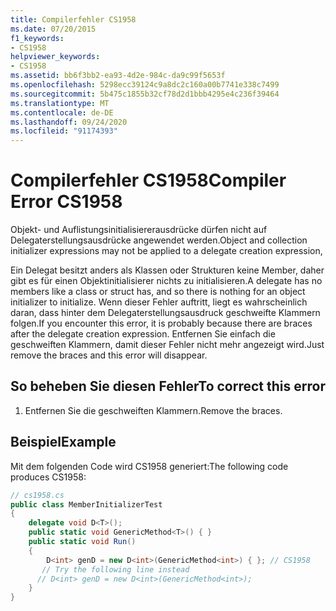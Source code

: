 ```yaml
---
title: Compilerfehler CS1958
ms.date: 07/20/2015
f1_keywords:
- CS1958
helpviewer_keywords:
- CS1958
ms.assetid: bb6f3bb2-ea93-4d2e-984c-da9c99f5653f
ms.openlocfilehash: 5298ecc39124c9a8dc2c160a00b7741e338c7499
ms.sourcegitcommit: 5b475c1855b32cf78d2d1bbb4295e4c236f39464
ms.translationtype: MT
ms.contentlocale: de-DE
ms.lasthandoff: 09/24/2020
ms.locfileid: "91174393"
---
```

# <a name="compiler-error-cs1958"></a><span data-ttu-id="cfec9-102">Compilerfehler CS1958</span><span class="sxs-lookup"><span data-stu-id="cfec9-102">Compiler Error CS1958</span></span>

<span data-ttu-id="cfec9-103">Objekt- und Auflistungsinitialisiererausdrücke dürfen nicht auf Delegaterstellungsausdrücke angewendet werden.</span><span class="sxs-lookup"><span data-stu-id="cfec9-103">Object and collection initializer expressions may not be applied to a delegate creation expression,</span></span>  
  
 <span data-ttu-id="cfec9-104">Ein Delegat besitzt anders als Klassen oder Strukturen keine Member, daher gibt es für einen Objektinitialisierer nichts zu initialisieren.</span><span class="sxs-lookup"><span data-stu-id="cfec9-104">A delegate has no members like a class or struct has, and so there is nothing for an object initializer to initialize.</span></span> <span data-ttu-id="cfec9-105">Wenn dieser Fehler auftritt, liegt es wahrscheinlich daran, dass hinter dem Delegaterstellungsausdruck geschweifte Klammern folgen.</span><span class="sxs-lookup"><span data-stu-id="cfec9-105">If you encounter this error, it is probably because there are braces after the delegate creation expression.</span></span> <span data-ttu-id="cfec9-106">Entfernen Sie einfach die geschweiften Klammern, damit dieser Fehler nicht mehr angezeigt wird.</span><span class="sxs-lookup"><span data-stu-id="cfec9-106">Just remove the braces and this error will disappear.</span></span>  
  
## <a name="to-correct-this-error"></a><span data-ttu-id="cfec9-107">So beheben Sie diesen Fehler</span><span class="sxs-lookup"><span data-stu-id="cfec9-107">To correct this error</span></span>  
  
1. <span data-ttu-id="cfec9-108">Entfernen Sie die geschweiften Klammern.</span><span class="sxs-lookup"><span data-stu-id="cfec9-108">Remove the braces.</span></span>  
  
## <a name="example"></a><span data-ttu-id="cfec9-109">Beispiel</span><span class="sxs-lookup"><span data-stu-id="cfec9-109">Example</span></span>  

 <span data-ttu-id="cfec9-110">Mit dem folgenden Code wird CS1958 generiert:</span><span class="sxs-lookup"><span data-stu-id="cfec9-110">The following code produces CS1958:</span></span>  
  
```csharp  
// cs1958.cs  
public class MemberInitializerTest  
{
    delegate void D<T>();  
    public static void GenericMethod<T>() { }  
    public static void Run()  
    {  
        D<int> genD = new D<int>(GenericMethod<int>) { }; // CS1958  
       // Try the following line instead  
      // D<int> genD = new D<int>(GenericMethod<int>);  
    }  
}  
```
